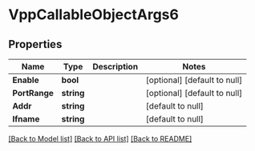 # VppCallableObjectArgs6

## Properties
Name | Type | Description | Notes
------------ | ------------- | ------------- | -------------
**Enable** | **bool** |  | [optional] [default to null]
**PortRange** | **string** |  | [optional] [default to null]
**Addr** | **string** |  | [default to null]
**Ifname** | **string** |  | [default to null]

[[Back to Model list]](../README.md#documentation-for-models) [[Back to API list]](../README.md#documentation-for-api-endpoints) [[Back to README]](../README.md)

